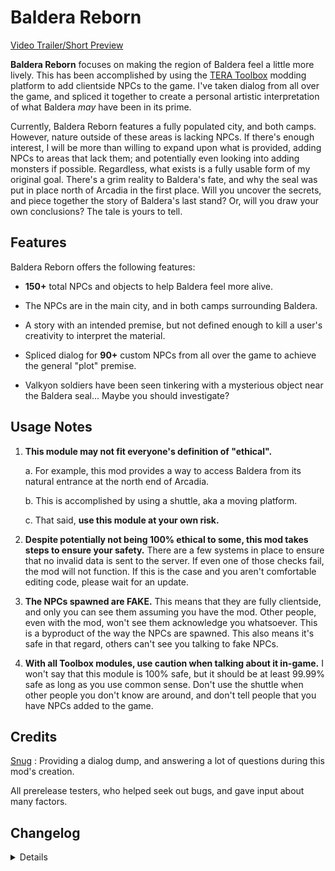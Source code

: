# Baldera Reborn

[Video Trailer/Short Preview](https://www.youtube.com/watch?v=jzZ50gQgXnk)

**Baldera Reborn** focuses on making the region of Baldera feel a little more lively. This has been accomplished by using the [TERA Toolbox](https://github.com/tera-toolbox/tera-toolbox) modding platform to add clientside NPCs to the game. I've taken dialog from all over the game, and spliced it together to create a personal artistic interpretation of what Baldera _may_ have been in its prime.

Currently, Baldera Reborn features a fully populated city, and both camps. However, nature outside of these areas is lacking NPCs. If there's enough interest, I will be more than willing to expand upon what is provided, adding NPCs to areas that lack them; and potentially even looking into adding monsters if possible. Regardless, what exists is a fully usable form of my original goal. There's a grim reality to Baldera's fate, and why the seal was put in place north of Arcadia in the first place. Will you uncover the secrets, and piece together the story of Baldera's last stand? Or, will you draw your own conclusions? The tale is yours to tell.


## Features

Baldera Reborn offers the following features:

* **150+** total NPCs and objects to help Baldera feel more alive.

* The NPCs are in the main city, and in both camps surrounding Baldera.

* A story with an intended premise, but not defined enough to kill a user's creativity to interpret the material.

* Spliced dialog for **90+** custom NPCs from all over the game to achieve the general "plot" premise.

* Valkyon soldiers have been seen tinkering with a mysterious object near the Baldera seal... Maybe you should investigate?


## Usage Notes

1. **This module may not fit everyone's definition of "ethical".**

     a. For example, this mod provides a way to access Baldera from its natural entrance at the north end of Arcadia.
     
     b. This is accomplished by using a shuttle, aka a moving platform.
     
     c. That said, **use this module at your own risk.**

2. **Despite potentially not being 100% ethical to some, this mod takes steps to ensure your safety.** There are a few systems in place to ensure that no invalid data is sent to the server. If even one of those checks fail, the mod will not function. If this is the case and you aren't comfortable editing code, please wait for an update.

3. **The NPCs spawned are FAKE.** This means that they are fully clientside, and only you can see them assuming you have the mod. Other people, even with the mod, won't see them acknowledge you whatsoever. This is a byproduct of the way the NPCs are spawned. This also means it's safe in that regard, others can't see you talking to fake NPCs.

4. **With all Toolbox modules, use caution when talking about it in-game.** I won't say that this module is 100% safe, but it should be at least 99.99% safe as long as you use common sense. Don't use the shuttle when other people you don't know are around, and don't tell people that you have NPCs added to the game.


## Credits
[Snug](https://github.com/Snugglez) : Providing a dialog dump, and answering a lot of questions during this mod's creation.

All prerelease testers, who helped seek out bugs, and gave input about many factors.


## Changelog
<details>
  
 ### 1.0 (4/26/2021)
- Initial public release.
- Same features as 1.0 Release Candidate 1.

### 1.0 Release Candidate 1 (4/23/2021)
- Removed references to TBA assets, as the next KR patch is likely removing them.

### Prerelease 0.9.5 (4/20/2021)
- Fixed issue where teleporting on the shuttle would deny C_PLAYER_LOCATION permanently.
- Added Zolyn across the seal to bring the shuttle over from the inside.
- Changed the announce message to a fancier on-screen one **and** in chat.
- Minor code refactoring.
- Pending upgrade to Release Candidate if no issues are found in 72 hours.

### Prerelease 0.9.4 (4/19/2021)
- Fixed issue where C_PLAYER_LOCATION was not blocked while on our fake shuttle.
- Changed the NPC and dialog for the shuttle NPC to fit in better thematically.
- Added a message in chat when approaching the Baldera seal in Arcadia.
- Re-implemented button support for the shuttle NPC.
- The shuttle will now return to its starting position.

### Prerelease 0.9.3 (4/19/2021)
- Added "It will not function for your safety" to the error if your publisher is not Gameforge.
- Changed two "else if" statements to "if" statements, ensuring multiple errors will be posted in console if applicable.
- Edits to module.json.

### Prerelease 0.9.2 (4/18/2021)
- Refactored error checking and error messages.

### Prerelease 0.9.1 (4/17/2021)
- Refactored comments to be much more beginner friendly.
- Added "errorPresent" check, to disallow sending the server invalid code if anything goes wrong.
- Added shuttle NPC to take you across Baldera's seal in Arcadia.
- Fixed minor NPC issues and typos in the code.

### Prerelease 0.9 (4/17/2021)
- Initial closed beta to a few testers.

</details>
